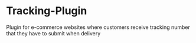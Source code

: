 # Tracking-Plugin
Plugin for e-commerce websites where customers receive tracking number that they have to submit when delivery
